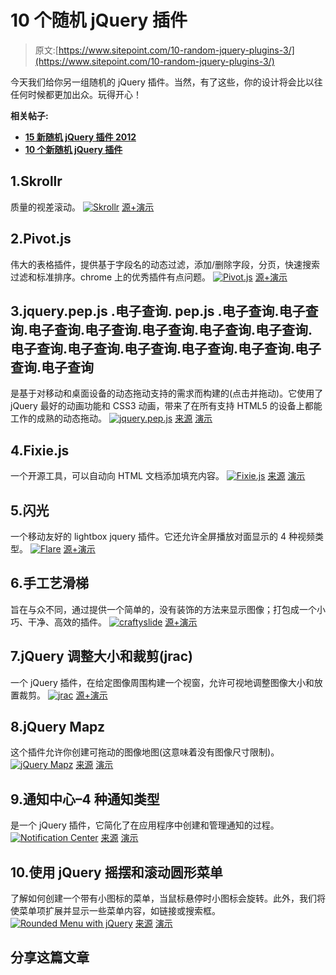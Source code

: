 # 10 个随机 jQuery 插件

> 原文:[https://www.sitepoint.com/10-random-jquery-plugins-3/](https://www.sitepoint.com/10-random-jquery-plugins-3/)

今天我们给你另一组随机的 jQuery 插件。当然，有了这些，你的设计将会比以往任何时候都更加出众。玩得开心！

**相关帖子:**

*   [**15 新随机 jQuery 插件 2012**](http://www.jquery4u.com/plugins/15-random-jquery-plugins-2012/)
*   [**10 个新随机 jQuery 插件**](http://www.jquery4u.com/plugins/10-random-jquery-plugins-2/)

## 1.Skrollr

质量的视差滚动。
[![Skrollr](../Images/b072ab6771725e3c9677082ae147784c.png)](http://prinzhorn.github.com/skrollr/) 
[源+演示](http://prinzhorn.github.com/skrollr/)

## 2.Pivot.js

伟大的表格插件，提供基于字段名的动态过滤，添加/删除字段，分页，快速搜索过滤和标准排序。chrome 上的优秀插件有点问题。
[![Pivot.js](../Images/ee47269285459955744b3b4c653564e1.png)](http://rjackson.github.com/pivot.js/) 
[源+演示](http://rjackson.github.com/pivot.js/)

## 3.jquery.pep.js .电子查询. pep.js .电子查询.电子查询.电子查询.电子查询.电子查询.电子查询.电子查询.电子查询.电子查询.电子查询.电子查询.电子查询.电子查询.电子查询

是基于对移动和桌面设备的动态拖动支持的需求而构建的(点击并拖动)。它使用了 jQuery 最好的动画功能和 CSS3 动画，带来了在所有支持 HTML5 的设备上都能工作的成熟的动态拖动。
[![jquery.pep.js](../Images/6d4988d0ebee630a20a32226b5528332.png)](http://pep.briangonzalez.org/) 
[来源](http://pep.briangonzalez.org/) [演示](http://pep.briangonzalez.org/demo)

## 4.Fixie.js

一个开源工具，可以自动向 HTML 文档添加填充内容。
[![Fixie.js](../Images/227d55d5885ffa00cdf878fccc0f35d4.png)](http://fixiejs.com) 
[来源](http://fixiejs.com) [演示](http://ryhan.me/fixie/sample.html)

## 5.闪光

一个移动友好的 lightbox jquery 插件。它还允许全屏播放对面显示的 4 种视频类型。
[![Flare](../Images/470740fcef6cc36166147c3698a40404.png)](http://pixelentity.com/previews/components/flare/) 
[源+演示](http://pixelentity.com/previews/components/flare/)

## 6.手工艺滑梯

旨在与众不同，通过提供一个简单的，没有装饰的方法来显示图像；打包成一个小巧、干净、高效的插件。
[![craftyslide](../Images/ba66f3a6454b74c6c3fa7d2e383d3e9c.png)](http://projects.craftedpixelz.co.uk/craftyslide/) 
[源+演示](http://projects.craftedpixelz.co.uk/craftyslide/)

## 7.jQuery 调整大小和裁剪(jrac)

一个 jQuery 插件，在给定图像周围构建一个视窗，允许可视地调整图像大小和放置裁剪。
[![jrac](../Images/2b47aeaeee8b3c37b6ed19cdf6ccae8d.png)](http://www.trepmag.ch/z/jrac/example/) 
[源+演示](http://www.trepmag.ch/z/jrac/example/)

## 8.jQuery Mapz

这个插件允许你创建可拖动的图像地图(这意味着没有图像尺寸限制)。
[![jQuery Mapz](../Images/95072d782bacb1be34864d4d31c015e6.png)](http://dannyvankooten.com/jquery-plugins/mapz/) 
[来源](http://dannyvankooten.com/jquery-plugins/mapz/) [演示](http://dannyvankooten.com/demo/mapz/)

## 9.通知中心–4 种通知类型

是一个 jQuery 插件，它简化了在应用程序中创建和管理通知的过程。
[![Notification Center](../Images/e7eac5590b31d4015e41b829912307e8.png)](http://codecanyon.net/item/notification-center-4-notification-types/397393) 
[来源](http://codecanyon.net/item/notification-center-4-notification-types/397393) [演示](http://codecanyon.net/item/notification-center-4-notification-types/full_screen_preview/397393)

## 10.使用 jQuery 摇摆和滚动圆形菜单

了解如何创建一个带有小图标的菜单，当鼠标悬停时小图标会旋转。此外，我们将使菜单项扩展并显示一些菜单内容，如链接或搜索框。
[![Rounded Menu with jQuery](../Images/f7bc4470d40432367bf02ab41d14b093.png)](http://tympanus.net/codrops/2010/04/30/rocking-and-rolling-rounded-menu-with-jquery/) 
[来源](http://tympanus.net/codrops/2010/04/30/rocking-and-rolling-rounded-menu-with-jquery/) [演示](http://tympanus.net/Tutorials/RockingRollingMenu/)

## 分享这篇文章